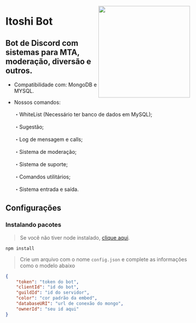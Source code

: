 <p align="center">
<img height="250" src="https://i.imgur.com/eTs66Hm.png" align="right">

# Itoshi Bot
## Bot de Discord com sistemas para MTA, moderação, diversão e outros.

- Compatibilidade com: MongoDB e MYSQL.
 
 - Nossos comandos:
 
    ・WhiteList (Necessário ter banco de dados em MySQL);
  
    ・Sugestão;
  

    ・Log de mensagem e calls;
  
    ・Sistema de moderação;
  
    ・Sistema de suporte;

    ・Comandos utilitários;

    ・Sistema entrada e saída.


## Configurações
### Instalando pacotes
> Se você não tiver node instalado, [clique aqui](https://nodejs.org/en/).
```
npm install
```

> Crie um arquivo com o nome `config.json` e complete as informações como o modelo abaixo
```json
{
    "token": "token do bot",
    "clientId": "id do bot",
    "guildId": "id do servidor",
    "color": "cor padrão da embed",
    "databaseURI": "url de conexão do mongo",
    "ownerId": "seu id aqui"
}
```
